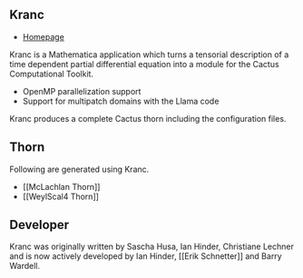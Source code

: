 ## Kranc

- [Homepage](http://kranccode.org/index.html) 

Kranc is a Mathematica application which turns a tensorial description of a time dependent partial differential equation into a module for the Cactus Computational Toolkit.

- OpenMP parallelization support
- Support for multipatch domains with the Llama code

 
Kranc produces a complete Cactus thorn including the configuration files.

## Thorn

Following are generated using Kranc.

- [[McLachlan Thorn]]
- [[WeylScal4 Thorn]]

## Developer

Kranc was originally written by Sascha Husa, Ian Hinder, Christiane Lechner and is now actively developed by Ian Hinder, [[Erik Schnetter]] and Barry Wardell.